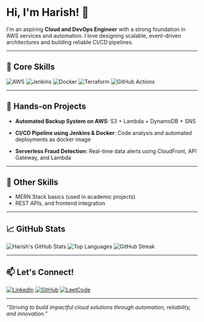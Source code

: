 # Hi, I'm Harish! 👋

I'm an aspiring **Cloud and DevOps Engineer** with a strong foundation in AWS services and automation. I love designing scalable, event-driven architectures and building reliable CI/CD pipelines.

---

## 🚀 Core Skills
![AWS](https://img.shields.io/badge/AWS-232F3E?style=for-the-badge&logo=amazonaws&logoColor=white)
![Jenkins](https://img.shields.io/badge/Jenkins-D24939?style=for-the-badge&logo=jenkins&logoColor=white)
![Docker](https://img.shields.io/badge/Docker-2496ED?style=for-the-badge&logo=docker&logoColor=white)
![Terraform](https://img.shields.io/badge/Terraform-623CE4?style=for-the-badge&logo=terraform&logoColor=white)
![GitHub Actions](https://img.shields.io/badge/GitHub_Actions-2088FF?style=for-the-badge&logo=github-actions&logoColor=white)

---

## 🧪 Hands-on Projects
- **Automated Backup System on AWS**: S3 + Lambda + DynamoDB + SNS  
- **CI/CD Pipeline using Jenkins & Docker**: Code analysis and automated deployments as docker image
  
- **Serverless Fraud Detection**: Real-time data alerts using CloudFront, API Gateway, and Lambda

---

## 📌 Other Skills
- MERN Stack basics (used in academic projects)  
- REST APIs, and frontend integration  

---

## 📈 GitHub Stats

![Harish's GitHub Stats](https://github-readme-stats.vercel.app/api?username=harish284&show_icons=true&theme=radical)
![Top Languages](https://github-readme-stats.vercel.app/api/top-langs/?username=harish284&layout=compact&theme=radical)
![GitHub Streak](https://github-readme-streak-stats.herokuapp.com?user=harish284&theme=radical)

---

## 📫 Let's Connect!

[![LinkedIn](https://img.shields.io/badge/LinkedIn-blue?style=for-the-badge&logo=linkedin&logoColor=white)](https://www.linkedin.com/in/harish-s-0a7653259/)
[![GitHub](https://img.shields.io/badge/GitHub-grey?style=for-the-badge&logo=github&logoColor=white)](https://github.com/harish284)
[![LeetCode](https://img.shields.io/badge/LeetCode-FFA116?style=for-the-badge&logo=leetcode&logoColor=black)](https://leetcode.com/u/harish_2810/)

---

_“Striving to build impactful cloud solutions through automation, reliability, and innovation.”_

<!--
**harish284/harish284** is a ✨ _special_ ✨ repository because its `README.md` (this file) appears on your GitHub profile.

Here are some ideas to get you started:

- 🔭 I’m currently working on ...
- 🌱 I’m currently learning ...
- 👯 I’m looking to collaborate on ...
- 🤔 I’m looking for help with ...
- 💬 Ask me about ...
- 📫 How to reach me: ...
- 😄 Pronouns: ...
- ⚡ Fun fact: ...
-->
